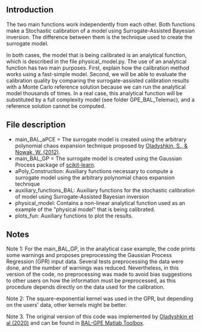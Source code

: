 ## Introduction

The two main functions work independently from each other. Both functions make a Stochastic calibration of a model using Surrogate-Assisted Bayesian inversion. The difference between them is the technique used to create the surrogate model. 

In both cases, the model that is being calibrated is an analytical function, which is described in the file physical_model.py. The use of an analytical function has two main purposes. First, explain how the calibration method works using a fast-simple model. Second, we will be able to evaluate the calibration quality by comparing the surrogate-assisted calibration results with a Monte Carlo reference solution because we can run the analytical model thousands of times. In a  real case, this analytical function will be substituted by a full complexity model (see folder GPE_BAL_Telemac), and a reference solution cannot be computed. 
## File description 
- main_BAL_aPCE = The surrogate model is created using the arbitrary polynomial chaos expansion technique proposed by [Oladyshkin, S., & Nowak, W. (2012)](https://doi.org/10.1016/j.ress.2012.05.002). 
- main_BAL_GP = The surrogate model is created using the Gaussian Process package of [scikit-learn](https://scikit-learn.org/stable/modules/gaussian_process.html). 
- aPoly_Construction: Auxiliary functions necessary to compute a surrogate model using the arbitrary polynomial chaos expansion technique
- auxiliary_functions_BAL: Auxiliary functions for the stochastic calibration of model using Surrogate-Assisted Bayesian inversion
- physical_model: Contains a non-linear analytical function used as an example of the "physical model" that is being calibrated.
- plots_fun: Auxiliary functions to plot the results. 

## Notes
Note 1: For the main_BAL_GP, in the analytical case example, the code prints some warnings and proposes preprocessing the Gaussian Process Regression (GPR) input data. Several tests preprocessing the data were done, and the number of warnings was reduced. Nevertheless, in this version of the code, no preprocessing was made to avoid bias suggestions to other users on how the information must be preprocessed, as this procedure depends directly on the data used for the calibration. 

Note 2: The square-exponential kernel was used in the GPR, but depending on the users' data, other kernels might be better. 

Note 3. The original version of this code was implemented by [Oladyshkin et al (2020)](https://doi.org/10.3390/e2208089) and can be found in [BAL-GPE Matlab Toolbox](https://www.mathworks.com/matlabcentral/fileexchange/74794-bal-gpe-matlab-toolbox-bayesian-active-learning-for-gpe?s_tid=FX_rc3_behav).
